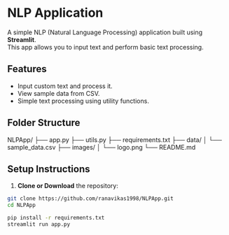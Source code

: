 # NLP Application

A simple NLP (Natural Language Processing) application built using **Streamlit**.  
This app allows you to input text and perform basic text processing.

## Features
- Input custom text and process it.
- View sample data from CSV.
- Simple text processing using utility functions.

## Folder Structure
NLPApp/
├── app.py
├── utils.py
├── requirements.txt
├── data/
│ └── sample_data.csv
├── images/
│ └── logo.png
└── README.md


## Setup Instructions

1. **Clone or Download** the repository:

```bash
git clone https://github.com/ranavikas1998/NLPApp.git
cd NLPApp

pip install -r requirements.txt
streamlit run app.py
